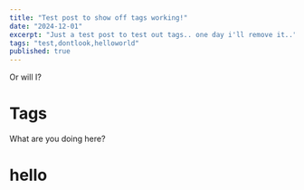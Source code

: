 ```yaml
---
title: "Test post to show off tags working!"
date: "2024-12-01"
excerpt: "Just a test post to test out tags.. one day i'll remove it.."
tags: "test,dontlook,helloworld"
published: true
---
```


Or will I?
# Tags
What are you doing here?
# hello
